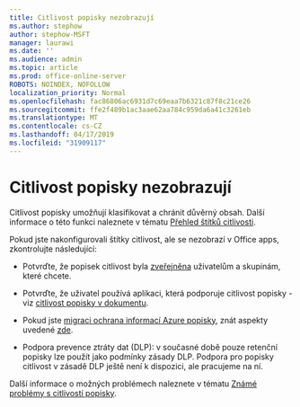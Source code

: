 ```yaml
---
title: Citlivost popisky nezobrazují
ms.author: stephow
author: stephow-MSFT
manager: laurawi
ms.date: ''
ms.audience: admin
ms.topic: article
ms.prod: office-online-server
ROBOTS: NOINDEX, NOFOLLOW
localization_priority: Normal
ms.openlocfilehash: fac86806ac6931d7c69eaa7b6321c87f8c21ce26
ms.sourcegitcommit: ffe2f489b1ac3aae62aa784c959da6a41c3261eb
ms.translationtype: MT
ms.contentlocale: cs-CZ
ms.lasthandoff: 04/17/2019
ms.locfileid: "31909117"
---
```

# <a name="sensitivity-labels-not-appearing"></a>Citlivost popisky nezobrazují

Citlivost popisky umožňují klasifikovat a chránit důvěrný obsah. Další informace o této funkci naleznete v tématu [Přehled štítků citlivosti](https://docs.microsoft.com/en-us/office365/securitycompliance/sensitivity-labels).

Pokud jste nakonfigurovali štítky citlivost, ale se nezobrazí v Office apps, zkontrolujte následující:

- Potvrďte, že popisek citlivost byla [zveřejněna](https://docs.microsoft.com/en-us/Office365/SecurityCompliance/sensitivity-labels#what-label-policies-can-do) uživatelům a skupinám, které chcete.

- Potvrďte, že uživatel používá aplikaci, která podporuje citlivost popisky - viz [citlivost popisky v dokumentu](https://support.office.com/en-us/article/apply-sensitivity-labels-to-your-documents-and-email-within-office-2f96e7cd-d5a4-403b-8bd7-4cc636bae0f9?ad=US&ui=en-US&rs=en-US#bkmk_whereavailable).
 
 
- Pokud jste [migraci ochrana informací Azure popisky](https://docs.microsoft.com/en-us/azure/information-protection/configure-policy-migrate-labels), znát aspekty uvedené [zde](https://docs.microsoft.com/en-us/azure/information-protection/configure-policy-migrate-labels#considerations-for-unified-labels).

- Podpora prevence ztráty dat (DLP): v současné době pouze retenční popisky lze použít jako podmínky zásady DLP.  Podpora pro popisky citlivost v zásadě DLP ještě není k dispozici, ale pracujeme na ní.

Další informace o možných problémech naleznete v tématu [Známé problémy s citlivostí popisky](https://support.office.com/en-us/article/known-issues-with-sensitivity-labels-in-office-b169d687-2bbd-4e21-a440-7da1b2743edc?ui=en-US&rs=en-US&ad=US).